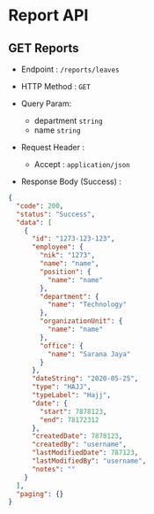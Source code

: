 # Report API

## GET Reports

- Endpoint : `/reports/leaves`
- HTTP Method : `GET`
- Query Param:

  - department `string`
  - name `string`

- Request Header :
  - Accept : `application/json`
- Response Body (Success) :

```json
{
  "code": 200,
  "status": "Success",
  "data": [
    {
      "id": "1273-123-123",
      "employee": {
        "nik": "1273",
        "name": "name",
        "position": {
          "name": "name"
        },
        "department": {
          "name": "Technology"
        },
        "organizationUnit": {
          "name": "name"
        },
        "office": {
          "name": "Sarana Jaya"
        }
      },
      "dateString": "2020-05-25",
      "type": "HAJJ",
      "typeLabel": "Hajj",
      "date": {
        "start": 7878123,
        "end": 78172312
      },
      "createdDate": 7878123,
      "createdBy": "username",
      "lastModifiedDate": 787123,
      "lastModifiedBy": "username",
      "notes": ""
    }
  ],
  "paging": {}
}
```
